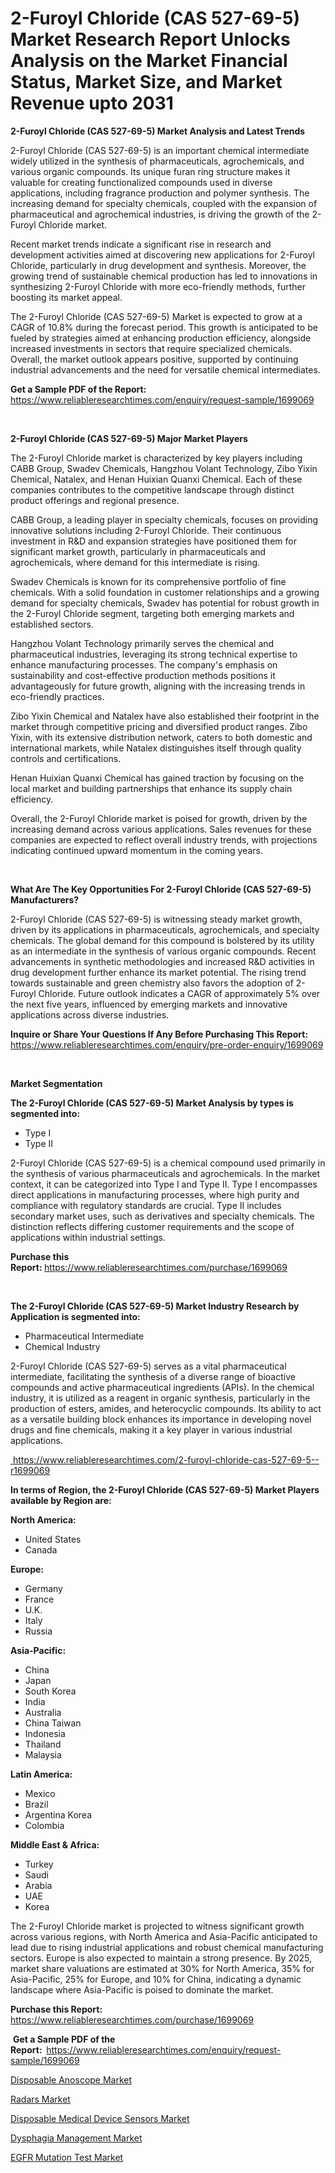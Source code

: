<p><h1>2-Furoyl Chloride (CAS 527-69-5) Market Research Report Unlocks Analysis on the Market Financial Status, Market Size, and Market Revenue upto 2031</h1></p><p><strong>2-Furoyl Chloride (CAS 527-69-5) Market Analysis and Latest Trends</strong></p>
<p><p>2-Furoyl Chloride (CAS 527-69-5) is an important chemical intermediate widely utilized in the synthesis of pharmaceuticals, agrochemicals, and various organic compounds. Its unique furan ring structure makes it valuable for creating functionalized compounds used in diverse applications, including fragrance production and polymer synthesis. The increasing demand for specialty chemicals, coupled with the expansion of pharmaceutical and agrochemical industries, is driving the growth of the 2-Furoyl Chloride market.</p><p>Recent market trends indicate a significant rise in research and development activities aimed at discovering new applications for 2-Furoyl Chloride, particularly in drug development and synthesis. Moreover, the growing trend of sustainable chemical production has led to innovations in synthesizing 2-Furoyl Chloride with more eco-friendly methods, further boosting its market appeal.</p><p>The 2-Furoyl Chloride (CAS 527-69-5) Market is expected to grow at a CAGR of 10.8% during the forecast period. This growth is anticipated to be fueled by strategies aimed at enhancing production efficiency, alongside increased investments in sectors that require specialized chemicals. Overall, the market outlook appears positive, supported by continuing industrial advancements and the need for versatile chemical intermediates.</p></p>
<p><strong>Get a Sample PDF of the Report:&nbsp;</strong> <a href="https://www.reliableresearchtimes.com/enquiry/request-sample/1699069?utm_campaign=1582&utm_medium=2&utm_source=Github&utm_content=ia&utm_term=20102024&utm_id=2-furoyl-chloride-cas-527-69-5">https://www.reliableresearchtimes.com/enquiry/request-sample/1699069</a></p>
<p>&nbsp;</p>
<p><strong>2-Furoyl Chloride (CAS 527-69-5) Major Market Players</strong></p>
<p><p>The 2-Furoyl Chloride market is characterized by key players including CABB Group, Swadev Chemicals, Hangzhou Volant Technology, Zibo Yixin Chemical, Natalex, and Henan Huixian Quanxi Chemical. Each of these companies contributes to the competitive landscape through distinct product offerings and regional presence.</p><p>CABB Group, a leading player in specialty chemicals, focuses on providing innovative solutions including 2-Furoyl Chloride. Their continuous investment in R&D and expansion strategies have positioned them for significant market growth, particularly in pharmaceuticals and agrochemicals, where demand for this intermediate is rising.</p><p>Swadev Chemicals is known for its comprehensive portfolio of fine chemicals. With a solid foundation in customer relationships and a growing demand for specialty chemicals, Swadev has potential for robust growth in the 2-Furoyl Chloride segment, targeting both emerging markets and established sectors.</p><p>Hangzhou Volant Technology primarily serves the chemical and pharmaceutical industries, leveraging its strong technical expertise to enhance manufacturing processes. The company's emphasis on sustainability and cost-effective production methods positions it advantageously for future growth, aligning with the increasing trends in eco-friendly practices.</p><p>Zibo Yixin Chemical and Natalex have also established their footprint in the market through competitive pricing and diversified product ranges. Zibo Yixin, with its extensive distribution network, caters to both domestic and international markets, while Natalex distinguishes itself through quality controls and certifications.</p><p>Henan Huixian Quanxi Chemical has gained traction by focusing on the local market and building partnerships that enhance its supply chain efficiency.</p><p>Overall, the 2-Furoyl Chloride market is poised for growth, driven by the increasing demand across various applications. Sales revenues for these companies are expected to reflect overall industry trends, with projections indicating continued upward momentum in the coming years.</p></p>
<p>&nbsp;</p>
<p><strong>What Are The Key Opportunities For 2-Furoyl Chloride (CAS 527-69-5) Manufacturers?</strong></p>
<p><p>2-Furoyl Chloride (CAS 527-69-5) is witnessing steady market growth, driven by its applications in pharmaceuticals, agrochemicals, and specialty chemicals. The global demand for this compound is bolstered by its utility as an intermediate in the synthesis of various organic compounds. Recent advancements in synthetic methodologies and increased R&D activities in drug development further enhance its market potential. The rising trend towards sustainable and green chemistry also favors the adoption of 2-Furoyl Chloride. Future outlook indicates a CAGR of approximately 5% over the next five years, influenced by emerging markets and innovative applications across diverse industries.</p></p>
<p><strong>Inquire or Share Your Questions If Any Before Purchasing This Report:</strong> <a href="https://www.reliableresearchtimes.com/enquiry/pre-order-enquiry/1699069?utm_campaign=1582&utm_medium=2&utm_source=Github&utm_content=ia&utm_term=20102024&utm_id=2-furoyl-chloride-cas-527-69-5">https://www.reliableresearchtimes.com/enquiry/pre-order-enquiry/1699069</a></p>
<p>&nbsp;</p>
<p><strong>Market Segmentation</strong></p>
<p><strong>The 2-Furoyl Chloride (CAS 527-69-5) Market Analysis by types is segmented into:</strong></p>
<p><ul><li>Type I</li><li>Type II</li></ul></p>
<p><p>2-Furoyl Chloride (CAS 527-69-5) is a chemical compound used primarily in the synthesis of various pharmaceuticals and agrochemicals. In the market context, it can be categorized into Type I and Type II. Type I encompasses direct applications in manufacturing processes, where high purity and compliance with regulatory standards are crucial. Type II includes secondary market uses, such as derivatives and specialty chemicals. The distinction reflects differing customer requirements and the scope of applications within industrial settings.</p></p>
<p><strong>Purchase this Report:&nbsp;</strong><a href="https://www.reliableresearchtimes.com/purchase/1699069?utm_campaign=1582&utm_medium=2&utm_source=Github&utm_content=ia&utm_term=20102024&utm_id=2-furoyl-chloride-cas-527-69-5">https://www.reliableresearchtimes.com/purchase/1699069</a></p>
<p>&nbsp;</p>
<p><strong>The 2-Furoyl Chloride (CAS 527-69-5) Market Industry Research by Application is segmented into:</strong></p>
<p><ul><li>Pharmaceutical Intermediate</li><li>Chemical Industry</li></ul></p>
<p><p>2-Furoyl Chloride (CAS 527-69-5) serves as a vital pharmaceutical intermediate, facilitating the synthesis of a diverse range of bioactive compounds and active pharmaceutical ingredients (APIs). In the chemical industry, it is utilized as a reagent in organic synthesis, particularly in the production of esters, amides, and heterocyclic compounds. Its ability to act as a versatile building block enhances its importance in developing novel drugs and fine chemicals, making it a key player in various industrial applications.</p></p>
<p><a href="https://www.reliableresearchtimes.com/2-furoyl-chloride-cas-527-69-5--r1699069?utm_campaign=1582&utm_medium=2&utm_source=Github&utm_content=ia&utm_term=20102024&utm_id=2-furoyl-chloride-cas-527-69-5">&nbsp;https://www.reliableresearchtimes.com/2-furoyl-chloride-cas-527-69-5--r1699069</a></p>
<p><strong>In terms of Region, the 2-Furoyl Chloride (CAS 527-69-5) Market Players available by Region are:</strong></p>
<p>
    <p> <strong> North America: </strong>
        <ul>
            <li>United States</li>
            <li>Canada</li>
        </ul>
        </p> 
    <p> <strong> Europe: </strong>
        <ul>
            <li>Germany</li>
            <li>France</li>
            <li>U.K.</li>
            <li>Italy</li>
            <li>Russia</li>
        </ul>
        </p> 
    <p> <strong> Asia-Pacific: </strong>
        <ul>
            <li>China</li>
            <li>Japan</li>
            <li>South Korea</li>
            <li>India</li>
            <li>Australia</li>
            <li>China Taiwan</li>
            <li>Indonesia</li>
            <li>Thailand</li>
            <li>Malaysia</li>
        </ul>
        </p> 
    <p> <strong> Latin America: </strong>
        <ul>
            <li>Mexico</li>
            <li>Brazil</li>
            <li>Argentina Korea</li>
            <li>Colombia</li>
        </ul>
        </p> 
    <p> <strong> Middle East & Africa: </strong>
        <ul>
            <li>Turkey</li>
            <li>Saudi</li>
            <li>Arabia</li>
            <li>UAE</li>
            <li>Korea</li>
        </ul>
    </p>
    </p>
<p><p>The 2-Furoyl Chloride market is projected to witness significant growth across various regions, with North America and Asia-Pacific anticipated to lead due to rising industrial applications and robust chemical manufacturing sectors. Europe is also expected to maintain a strong presence. By 2025, market share valuations are estimated at 30% for North America, 35% for Asia-Pacific, 25% for Europe, and 10% for China, indicating a dynamic landscape where Asia-Pacific is poised to dominate the market.</p></p>
<p><strong>Purchase this Report: </strong><a href="https://www.reliableresearchtimes.com/purchase/1699069?utm_campaign=1582&utm_medium=2&utm_source=Github&utm_content=ia&utm_term=20102024&utm_id=2-furoyl-chloride-cas-527-69-5">https://www.reliableresearchtimes.com/purchase/1699069</a></p>
<p>&nbsp;<strong>Get a Sample PDF of the Report:&nbsp;&nbsp;</strong><a href="https://www.reliableresearchtimes.com/enquiry/request-sample/1699069?utm_campaign=1582&utm_medium=2&utm_source=Github&utm_content=ia&utm_term=20102024&utm_id=2-furoyl-chloride-cas-527-69-5">https://www.reliableresearchtimes.com/enquiry/request-sample/1699069</a></p>
<p><strong></strong></p>
<p><p><a href="https://www.linkedin.com/pulse/sustainability-trends-disposable-anoscope-industry-market-whjse?utm_campaign=1582&utm_medium=2&utm_source=Github&utm_content=ia&utm_term=20102024&utm_id=2-furoyl-chloride-cas-527-69-5">Disposable Anoscope Market</a></p><p><a href="https://www.linkedin.com/pulse/radars-market-shifts-strategic-analysis-2024-2031-survey-storm-dsg3f?utm_campaign=1582&utm_medium=2&utm_source=Github&utm_content=ia&utm_term=20102024&utm_id=2-furoyl-chloride-cas-527-69-5">Radars Market</a></p><p><a href="https://www.linkedin.com/pulse/key-drivers-disposable-medical-device-sensors-market-trends-wddze?utm_campaign=1582&utm_medium=2&utm_source=Github&utm_content=ia&utm_term=20102024&utm_id=2-furoyl-chloride-cas-527-69-5">Disposable Medical Device Sensors Market</a></p><p><a href="https://www.linkedin.com/pulse/dysphagia-management-revenue-growth-report-2024-2031-market-alive-2nxpf?utm_campaign=1582&utm_medium=2&utm_source=Github&utm_content=ia&utm_term=20102024&utm_id=2-furoyl-chloride-cas-527-69-5">Dysphagia Management Market</a></p><p><a href="https://www.linkedin.com/pulse/egfr-mutation-test-market-investigation-industry-evolution-hwhwe?utm_campaign=1582&utm_medium=2&utm_source=Github&utm_content=ia&utm_term=20102024&utm_id=2-furoyl-chloride-cas-527-69-5">EGFR Mutation Test Market</a></p></p>